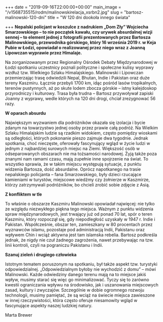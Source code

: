 +++
date = "2019-09-16T22:00:00+00:00"
main_image = "/v1568735515/rodm/malinowskirelacja_xsrbn2.jpg"
slug = "bartosz-malinowski-120-dni"
title = "W 120 dni dookoła innego świata"

+++
**Nepalski policjant w koszulce z nadrukiem „Dom Zły” Wojciecha Smarzowskiego – to nie początek kawału, czy urywek absurdalnej wizji sennej – to element jednej z fotografii prezentowanych przez Bartosza Malinowskiego, przewodnika górskiego, który 16 września 2019 r. w Keja Pubie w Łodzi, opowiadał o realizowanej przez niego wraz z Joanną Lipowczan wyprawie przez Himalaje.**

Na zorganizowanym przez Regionalny Ośrodek Debaty Międzynarodowej w Łodzi spotkaniu uczestnicy poznali polityczne i społeczne kulisy wyprawy wzdłuż tzw. Wielkiego Szlaku Himalajskiego. Malinowski i Lipowczan przemierzając trasę odwiedzili Nepal, Bhutan, Indie i Pakistan oraz duże tereny Kaszmiru. Łącznie przebyli 1700 km, idąc pośród lasów tropikalnych, terenów pustynnych, aż po skute lodem zbocza górskie – istny kalejdoskop przyrodniczy i kulturowy. Trasa była trudna – Bartosz przywoływał zapiski Joanny z wyprawy, wedle których na 120 dni drogi, chciał zrezygnować 56 razy.

**W oparach absurdu**

Największym wyzwaniem dla podróżników okazała się izolacja i bycie zdanym na towarzystwo jednej osoby przez prawie całą podróż. Na Wielkim Szlaku Himalajskim ludzie są rzadkim widokiem, często pomiędzy wioskami są odległości, których pokonanie pieszo zajmuje dwa tygodnie. Jednak spotkania, choć nieczęste, oferowały fascynujący wgląd w życie ludzi w jednym z najbardziej surowych miejsc na Ziemi. Większość osób w odseparowanych obszarach nie ma tożsamości narodowej. Żyją także poza znanymi nam ramami czasu, mają zupełnie inne spojrzenie na świat. To wszystko sprawia, że w takim miejscu występują sytuacje, z punktu widzenia Bartosza, dość absurdalne. Oprócz napotkanego na trasie nepalskiego policjanta – fana Smarzowskiego, były dzieci rzucające kamieniami w turystów, miejscowe wiedźmy czy żołnierze w Kaszmirze, którzy zatrzymywali podróżników, bo chcieli zrobić sobie zdjęcie z Asią.

**Z konfliktem w tle**

To właśnie o obszarze Kaszmiru Malinowski opowiadał najwięcej: nie tylko ze względu niezwykłego piękna tego miejsca. Ważnym z punktu widzenia spraw międzynarodowych, jest trwający już od ponad 70 lat, spór o teren Kaszmiru, który rozpoczął się, gdy niepodległość uzyskały w 1947 r. Indie i Pakistan. Współcześnie, obszar ten, zamieszkany w 80 procentach przez wyznawców islamu, pozostaje pod administracją Indii, Pakistanu oraz wpływem Chin i wciąż aktywna jest tam islamska rebelia. Bartosz podkreśla jednak, że nigdy nie czuł żadnego zagrożenia, nawet przebywając na tzw. linii kontroli, czyli na pograniczu Pakistanu i Indii.

**Szanuj zieleń i drugiego człowieka**

Istotnym tematem poruszonym na spotkaniu, był także aspekt tzw. turystyki odpowiedzialnej. „Odpowiedzialnym byłoby nie wychodzić z domu” – mówi Malinowski. Każde odwiedziny danego terenu mają na to miejsce jakiś wpływ, musimy starać się więc go minimalizować. Tyczy się to zarówno kwestii ograniczania wpływu na środowisko, jak i uszanowania miejscowych zasad, kultury i zwyczajów. Szczególnie w dobie ogromnego rozwoju technologii, musimy pamiętać, że są wciąż na świecie miejsca zawieszone w innej rzeczywistości, która często oferuje niesamowity wgląd w fascynujące aspekty naszej ludzkiej natury.

Marta Brewer
